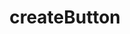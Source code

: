 ---
title: createButton
layout: sketch
description: >
  Simple demo of creating a button in P5js.
---
